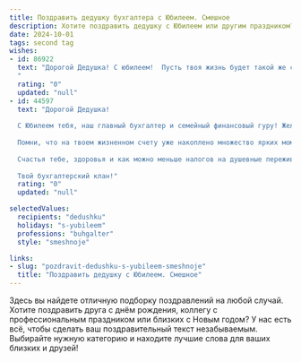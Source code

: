 ```yaml
---
title: Поздравить дедушку бухгалтера с Юбилеем. Смешное
description: Хотите поздравить дедушку с Юбилеем или другим праздником? Наш ИИ создаст незабываемое поздравление, а вы обязательно выделитесь среди других.  
date: 2024-10-01
tags: second tag
wishes:
- id: 86922
  text: "Дорогой Дедушка! С юбилеем!  Пусть твоя жизнь будет такой же стабильной и предсказуемой, как баланс на твоем любимом счете, а пенсия – стабильно радовать тебя больше, чем декларация о доходах налоговиков!  Желаем тебе крепкого здоровья, чтобы еще сто лет  с легкостью  считать  миллионы  (хотя бы  в  своих  мечтах!),  и  моря  позитива,  который  никогда  не  будет  \"в  дефиците\"!  С праздником!
  "
  rating: "0"
  updated: "null"
- id: 44597
  text: "Дорогой Дедушка!
  
  С Юбилеем тебя, наш главный бухгалтер и семейный финансовый гуру! Желаем, чтобы твоя жизнь была в плюсах, а заботы — только в дебете! Пусть заблуждения обходят стороной, а цифры танцуют в ритме счастья.
  
  Помни, что на твоем жизненном счету уже накоплено множество ярких моментов, и каждый новый день — это возможность записать еще одну успешную операцию. Пусть твой настрой всегда будет \"под отчет\", а настроение — \"премиум-класс\"!
  
  Счастья тебе, здоровья и как можно меньше налогов на душевные переживания! Поздравляем тебя с юбилеем и желаем, чтобы жизнь была такой же щедрой, как премия за сэкономленный бюджет!
  
  Твой бухгалтерский клан!"
  rating: "0"
  updated: "null"

selectedValues:
  recipients: "dedushku"
  holidays: "s-yubileem"
  professions: "buhgalter"
  style: "smeshnoje"

links:
- slug: "pozdravit-dedushku-s-yubileem-smeshnoje"
  title: "Поздравить дедушку с Юбилеем. Смешное"
---
```


Здесь вы найдете отличную подборку поздравлений на любой случай.
Хотите поздравить друга с днём рождения, коллегу с профессиональным праздником или близких с Новым годом? У нас есть всё, чтобы сделать ваш поздравительный текст незабываемым. Выбирайте нужную категорию и находите лучшие слова для ваших близких и друзей!
